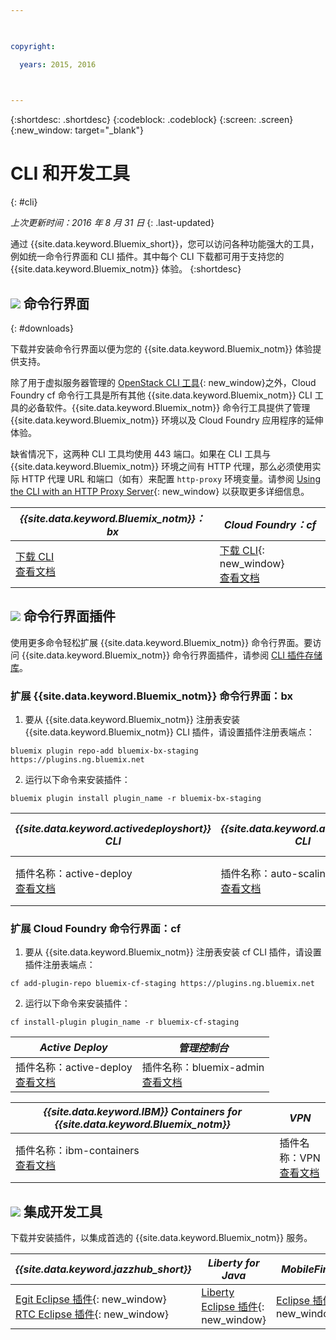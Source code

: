 ```yaml
---

 

copyright:

  years: 2015, 2016

 

---
```


{:shortdesc: .shortdesc}
{:codeblock: .codeblock}
{:screen: .screen}
{:new_window: target="_blank"}

# CLI 和开发工具
{: #cli}

*上次更新时间：2016 年 8 月 31 日*
{: .last-updated}

通过 {{site.data.keyword.Bluemix_short}}，您可以访问各种功能强大的工具，例如统一命令行界面和 CLI 插件。其中每个 CLI 下载都可用于支持您的 {{site.data.keyword.Bluemix_notm}} 体验。
{:shortdesc}

## ![](./images/CLI.svg) 命令行界面
{: #downloads}

下载并安装命令行界面以便为您的 {{site.data.keyword.Bluemix_notm}} 体验提供支持。 

除了用于虚拟服务器管理的 [OpenStack CLI 工具](../virtualmachines/vm_index.html#vm_setup_cli){: new_window}之外，Cloud Foundry cf 命令行工具是所有其他 {{site.data.keyword.Bluemix_notm}} CLI 工具的必备软件。{{site.data.keyword.Bluemix_notm}} 命令行工具提供了管理 {{site.data.keyword.Bluemix_notm}} 环境以及 Cloud Foundry 应用程序的延伸体验。


缺省情况下，这两种 CLI 工具均使用 443 端口。如果在 CLI 工具与 {{site.data.keyword.Bluemix_notm}} 环境之间有 HTTP 代理，那么必须使用实际 HTTP 代理 URL 和端口（如有）来配置 `http-proxy` 环境变量。请参阅 [Using the CLI with an HTTP Proxy Server](http://docs.cloudfoundry.org/cf-cli/http-proxy.html){: new_window} 以获取更多详细信息。


| *{{site.data.keyword.Bluemix_notm}}：bx* | *Cloud Foundry：cf* |
|---------------------|---------------|
| [下载 CLI](http://clis.ng.bluemix.net/)<br> [查看文档](./reference/bluemix_cli/index.html)|  [下载 CLI](https://github.com/cloudfoundry/cli/releases){: new_window}<br> [查看文档](./reference/cfcommands/index.html) |


## ![](./images/CLI_Plugin.svg) 命令行界面插件

使用更多命令轻松扩展 {{site.data.keyword.Bluemix_notm}} 命令行界面。要访问 {{site.data.keyword.Bluemix_notm}} 命令行界面插件，请参阅 [ CLI 插件存储库](https://plugins.ng.bluemix.net/)。

### 扩展 {{site.data.keyword.Bluemix_notm}} 命令行界面：bx

1. 要从 {{site.data.keyword.Bluemix_notm}} 注册表安装 {{site.data.keyword.Bluemix_notm}} CLI 插件，请设置插件注册表端点：
```
bluemix plugin repo-add bluemix-bx-staging https://plugins.ng.bluemix.net
```
2. 运行以下命令来安装插件：
```
bluemix plugin install plugin_name -r bluemix-bx-staging
```

| *{{site.data.keyword.activedeployshort}} CLI* | *{{site.data.keyword.autoscaling}} CLI* | *Network Security Groups* |
|-----|-----|-----|
| 插件名称：active-deploy<br> [查看文档](../services/ActiveDeploy/cli.html#cli) | 插件名称：auto-scaling<br> [查看文档](./plugins/auto-scaling/index.html) |  插件名称：nsg<br> [查看文档](./plugins/networksecuritygroups/index.html)  |


### 扩展 Cloud Foundry 命令行界面：cf

1. 要从 {{site.data.keyword.Bluemix_notm}} 注册表安装 cf CLI 插件，请设置插件注册表端点：
```
cf add-plugin-repo bluemix-cf-staging https://plugins.ng.bluemix.net
```
2. 运行以下命令来安装插件：
```
cf install-plugin plugin_name -r bluemix-cf-staging
```

| *Active Deploy* | *管理控制台* | 
|-----------------|-----------------|
| 插件名称：active-deploy<br>  [查看文档](../services/ActiveDeploy/cli.html#cli) |  插件名称：bluemix-admin<br> [查看文档](../cli/plugins/bluemix_admin/index.html) | 

| *{{site.data.keyword.IBM}} Containers for {{site.data.keyword.Bluemix_notm}}* | *VPN* |
|-----------------|-----------------|
| 插件名称：ibm-containers<br> [查看文档](https://www.{DomainName}/docs/containers/container_cli_cfic.html#container_cli_cfic) | 插件名称：VPN<br> [查看文档](./plugins/vpn/index.html) |

<!-- View docs link for bluemix-admin plug-in cannot go live until December time frame. Check in with Michelle -->


## ![](./images/Integrated_Dev_Tools.svg) 集成开发工具

下载并安装插件，以集成首选的 {{site.data.keyword.Bluemix_notm}} 服务。

| *{{site.data.keyword.jazzhub_short}}* | *Liberty for Java* | *MobileFirst* | *{{site.data.keyword.rules_short}}* |
|-------------|----------|----------|----------|
| [Egit Eclipse 插件](https://hub.jazz.net/docs/reference/gitclient/#eclipse_using_egit){: new_window}<br> [RTC Eclipse 插件](https://hub.jazz.net/docs/reference/gitclient/#eclipse_using_rtc){: new_window} | [Liberty Eclipse 插件](https://developer.ibm.com/wasdev/downloads/liberty-profile-using-eclipse/){: new_window} | [Eclipse 插件](https://marketplace.eclipse.org/content/ibm-mobilefirst-platform-studio){: new_window} | [Rules Designer Eclipse 插件](../services/rules/index.html#rulov002) |
